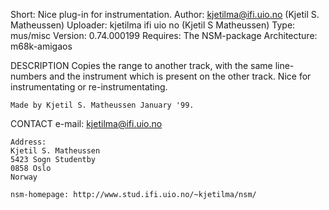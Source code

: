 Short:        Nice plug-in for instrumentation.
Author:       kjetilma@ifi.uio.no (Kjetil S. Matheussen)
Uploader:     kjetilma ifi uio no (Kjetil S  Matheussen)
Type:         mus/misc
Version:      0.74.000199
Requires:     The NSM-package
Architecture: m68k-amigaos


DESCRIPTION
	Copies the range to another track, with
	the same line-numbers and the instrument
	which is present on the other track.
	Nice for instrumentating or re-instrumentating.

	Made by Kjetil S. Matheussen January '99.


CONTACT
	e-mail: kjetilma@ifi.uio.no

	Address:
	Kjetil S. Matheussen
	5423 Sogn Studentby
	0858 Oslo
	Norway

	nsm-homepage: http://www.stud.ifi.uio.no/~kjetilma/nsm/
